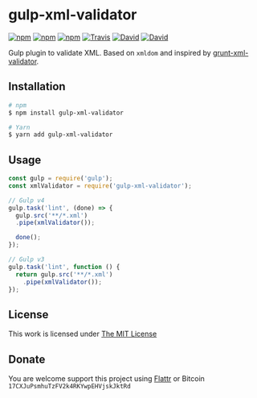 # gulp-xml-validator

[![npm](https://flat.badgen.net/npm/license/gulp-xml-validator)](https://www.npmjs.org/package/gulp-xml-validator)
[![npm](https://flat.badgen.net/npm/v/gulp-xml-validator)](https://www.npmjs.org/package/gulp-xml-validator)
[![npm](https://flat.badgen.net/npm/dm/gulp-xml-validator)](https://www.npmjs.org/package/gulp-xml-validator)
[![Travis](https://flat.badgen.net/travis/idleberg/gulp-xml-validator)](https://travis-ci.org/idleberg/gulp-xml-validator)
[![David](https://flat.badgen.net/david/dep/idleberg/gulp-xml-validator)](https://david-dm.org/idleberg/gulp-xml-validator)
[![David](https://flat.badgen.net/david/dev/idleberg/gulp-xml-validator)](https://david-dm.org/idleberg/gulp-xml-validator?type=dev)

Gulp plugin to validate XML. Based on `xmldom` and inspired by [grunt-xml-validator](https://github.com/kajyr/grunt-xml-validator).

## Installation

```sh
# npm
$ npm install gulp-xml-validator

# Yarn
$ yarn add gulp-xml-validator
```

## Usage

```js
const gulp = require('gulp');
const xmlValidator = require('gulp-xml-validator');

// Gulp v4
gulp.task('lint', (done) => {
  gulp.src('**/*.xml')
  .pipe(xmlValidator());

  done();
});

// Gulp v3
gulp.task('lint', function () {
  return gulp.src('**/*.xml')
    .pipe(xmlValidator());
});
```

## License

This work is licensed under [The MIT License](https://opensource.org/licenses/MIT)

## Donate

You are welcome support this project using [Flattr](https://flattr.com/submit/auto?user_id=idleberg&url=https://github.com/idleberg/gulp-xml-validator) or Bitcoin `17CXJuPsmhuTzFV2k4RKYwpEHVjskJktRd`
